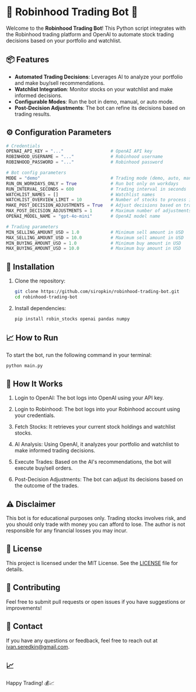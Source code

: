 # 🚀 Robinhood Trading Bot 🤖

Welcome to the **Robinhood Trading Bot**! This Python script integrates with the Robinhood trading platform and OpenAI to automate stock trading decisions based on your portfolio and watchlist.

## 📦 Features

- **Automated Trading Decisions**: Leverages AI to analyze your portfolio and make buy/sell recommendations.
- **Watchlist Integration**: Monitor stocks on your watchlist and make informed decisions.
- **Configurable Modes**: Run the bot in demo, manual, or auto mode.
- **Post-Decision Adjustments**: The bot can refine its decisions based on trading results.

## ⚙️ Configuration Parameters

```python
# Credentials
OPENAI_API_KEY = "..."                  # OpenAI API key
ROBINHOOD_USERNAME = "..."              # Robinhood username
ROBINHOOD_PASSWORD = "..."              # Robinhood password

# Bot config parameters
MODE = "demo"                           # Trading mode (demo, auto, manual)
RUN_ON_WORKDAYS_ONLY = True             # Run bot only on workdays
RUN_INTERVAL_SECONDS = 600              # Trading interval in seconds
WATCHLIST_NAMES = []                    # Watchlist names
WATCHLIST_OVERVIEW_LIMIT = 10           # Number of stocks to process in decision-making
MAKE_POST_DECISION_ADJUSTMENTS = True   # Adjust decisions based on trading results
MAX_POST_DECISION_ADJUSTMENTS = 1       # Maximum number of adjustments to make
OPENAI_MODEL_NAME = "gpt-4o-mini"       # OpenAI model name

# Trading parameters
MIN_SELLING_AMOUNT_USD = 1.0            # Minimum sell amount in USD
MAX_SELLING_AMOUNT_USD = 10.0           # Maximum sell amount in USD
MIN_BUYING_AMOUNT_USD = 1.0             # Minimum buy amount in USD
MAX_BUYING_AMOUNT_USD = 10.0            # Maximum buy amount in USD
```

## 🔑 Installation

1. Clone the repository:

    ```sh
    git clone https://github.com/siropkin/robinhood-trading-bot.git
    cd robinhood-trading-bot
    ```

2. Install dependencies:

    ```sh
    pip install robin_stocks openai pandas numpy
    ```

## 📈 How to Run

To start the bot, run the following command in your terminal:

   ```sh
   python main.py
   ```

## 💬 How It Works

1. Login to OpenAI: The bot logs into OpenAI using your API key.

2. Login to Robinhood: The bot logs into your Robinhood account using your credentials.

3. Fetch Stocks: It retrieves your current stock holdings and watchlist stocks.

4. AI Analysis: Using OpenAI, it analyzes your portfolio and watchlist to make informed trading decisions.

5. Execute Trades: Based on the AI's recommendations, the bot will execute buy/sell orders.

6. Post-Decision Adjustments: The bot can adjust its decisions based on the outcome of the trades.


## ⚠️ Disclaimer

This bot is for educational purposes only. Trading stocks involves risk, and you should only trade with money you can afford to lose. The author is not responsible for any financial losses you may incur.

## 📄 License

This project is licensed under the MIT License. See the [LICENSE](LICENSE) file for details.


## 🤝 Contributing

Feel free to submit pull requests or open issues if you have suggestions or improvements!


## 📧 Contact

If you have any questions or feedback, feel free to reach out at [ivan.seredkin@gmail.com](mailto:ivan.seredkin@gmail.com).


## 📈
Happy Trading! 💰📈

